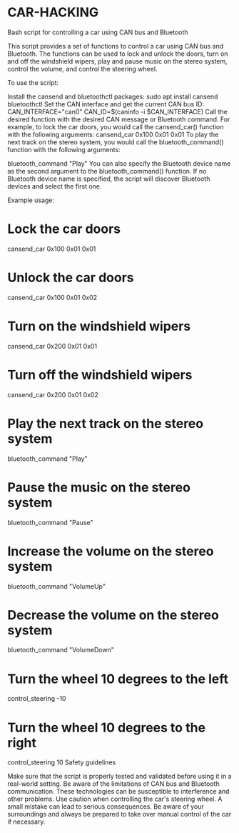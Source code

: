 # CAR-HACKING


Bash script for controlling a car using CAN bus and Bluetooth

This script provides a set of functions to control a car using CAN bus and Bluetooth. The functions can be used to lock and unlock the doors, turn on and off the windshield wipers, play and pause music on the stereo system, control the volume, and control the steering wheel.

To use the script:

Install the cansend and bluetoothctl packages:
sudo apt install cansend bluetoothctl
Set the CAN interface and get the current CAN bus ID:
CAN_INTERFACE="can0"
CAN_ID=$(caninfo -i $CAN_INTERFACE)
Call the desired function with the desired CAN message or Bluetooth command. For example, to lock the car doors, you would call the cansend_car() function with the following arguments:
cansend_car 0x100 0x01 0x01
To play the next track on the stereo system, you would call the bluetooth_command() function with the following arguments:

bluetooth_command "Play"
You can also specify the Bluetooth device name as the second argument to the bluetooth_command() function. If no Bluetooth device name is specified, the script will discover Bluetooth devices and select the first one.

Example usage:

# Lock the car doors
cansend_car 0x100 0x01 0x01

# Unlock the car doors
cansend_car 0x100 0x01 0x02

# Turn on the windshield wipers
cansend_car 0x200 0x01 0x01

# Turn off the windshield wipers
cansend_car 0x200 0x01 0x02

# Play the next track on the stereo system
bluetooth_command "Play"

# Pause the music on the stereo system
bluetooth_command "Pause"

# Increase the volume on the stereo system
bluetooth_command "VolumeUp"

# Decrease the volume on the stereo system
bluetooth_command "VolumeDown"

# Turn the wheel 10 degrees to the left
control_steering -10

# Turn the wheel 10 degrees to the right
control_steering 10
Safety guidelines

Make sure that the script is properly tested and validated before using it in a real-world setting.
Be aware of the limitations of CAN bus and Bluetooth communication. These technologies can be susceptible to interference and other problems.
Use caution when controlling the car's steering wheel. A small mistake can lead to serious consequences.
Be aware of your surroundings and always be prepared to take over manual control of the car if necessary.
